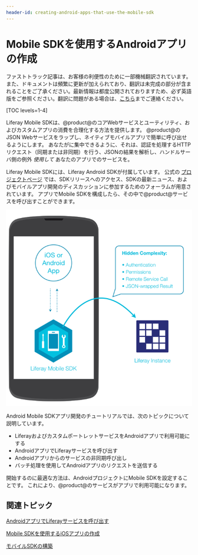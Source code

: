```yaml
---
header-id: creating-android-apps-that-use-the-mobile-sdk
---
```


# Mobile SDKを使用するAndroidアプリの作成

<p class="alert alert-info"><span class="wysiwyg-color-blue120">ファストトラック記事は、お客様の利便性のために一部機械翻訳されています。また、ドキュメントは頻繁に更新が加えられており、翻訳は未完成の部分が含まれることをご了承ください。最新情報は都度公開されておりますため、必ず英語版をご参照ください。翻訳に問題がある場合は、<a href="mailto:support-content-jp@liferay.com">こちら</a>までご連絡ください。</span></p>

[TOC levels=1-4]

Liferay Mobile SDKは、@product@のコアWebサービスとユーティリティ、およびカスタムアプリの消費を合理化する方法を提供します。 @product@のJSON Webサービスをラップし、ネイティブモバイルアプリで簡単に呼び出せるようにします。 あなたがに集中できるように、それは、認証を処理するHTTPリクエスト（同期または非同期）を行う、JSONの結果を解析し、ハンドルサーバ側の例外 *使用して* あなたのアプリでのサービスを。

Liferay Mobile SDKには、Liferay Android SDKが付属しています。 公式の [プロジェクトページ](https://www.liferay.com/community/liferay-projects/liferay-mobile-sdk/overview) では、SDKリリースへのアクセス、SDKの最新ニュース、およびモバイルアプリ開発のディスカッションに参加するためのフォーラムが用意されています。 アプリでMobile SDKを構成したら、その中で@product@サービスを呼び出すことができます。

![図1：LiferayのMobile SDKは、ネイティブアプリが@product@と通信できるようにします。](../../../../images/mobile-sdk-diagram.png)

Android Mobile SDKアプリ開発のチュートリアルでは、次のトピックについて説明しています。

  - LiferayおよびカスタムポートレットサービスをAndroidアプリで利用可能にする
  - AndroidアプリでLiferayサービスを呼び出す
  - Androidアプリからのサービスの非同期呼び出し
  - バッチ処理を使用してAndroidアプリのリクエストを送信する

開始するのに最適な方法は、AndroidプロジェクトにMobile SDKを設定することです。 これにより、@product@のサービスがアプリで利用可能になります。

## 関連トピック

[AndroidアプリでLiferayサービスを呼び出す](/docs/7-1/tutorials/-/knowledge_base/t/invoking-liferay-services-in-your-android-app)

[Mobile SDKを使用するiOSアプリの作成](/docs/7-1/tutorials/-/knowledge_base/t/creating-ios-apps-that-use-the-mobile-sdk)

[モバイルSDKの構築](/docs/7-1/tutorials/-/knowledge_base/t/building-mobile-sdks)

